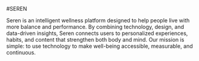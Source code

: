 
#SEREN

Seren is an intelligent wellness platform designed to help people live with more balance and performance.
By combining technology, design, and data-driven insights, Seren connects users to personalized experiences, habits, and content that strengthen both body and mind.
Our mission is simple: to use technology to make well-being accessible, measurable, and continuous.





